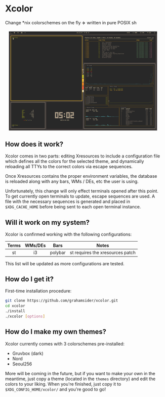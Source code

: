 # Xcolor

Change \*nix colorschemes on the fly ✈️ written in pure POSIX sh

<p align="center">
    <img src=".github/xcolor-demo.gif" alt="Demo" width="480"/>
</p>

## How does it work?

Xcolor comes in two parts: editing Xresources to include a configuration file which defines all the colors for the selected theme, and dynamically reloading all TTYs to the correct colors via escape sequences.

Once Xresources contains the proper environment variables, the database is reloaded along with any bars, WMs / DEs, etc the user is using.

Unfortunately, this change will only effect terminals opened after this point. To get currently open terminals to update, escape sequences are used. A file with the necessary sequences is generated and placed in `$XDG_CACHE_HOME` before being sent to each open terminal instance.

## Will it work on my system?

Xcolor is confirmed working with the following configurations:

| Terms | WMs/DEs |   Bars  |               Notes              |
|:-----:|:-------:|:-------:|:--------------------------------:|
|   st  |    i3   | polybar | st requires the xresources patch |

This list will be updated as more configurations are tested.

## How do I get it?

First-time installation procedure:

```bash
git clone https://github.com/grahamsider/xcolor.git
cd xcolor
./install
./xcolor [options]
```

## How do I make my own themes?

Xcolor currently comes with 3 colorschemes pre-installed:

- Gruvbox (dark)
- Nord
- Seoul256

More will be coming in the future, but if you want to make your own in the meantime, just copy a theme (located in the `themes` directory) and edit the colors to your liking. When you're finished, just copy it to `$XDG_CONFIG_HOME/xcolor/` and you're good to go!
